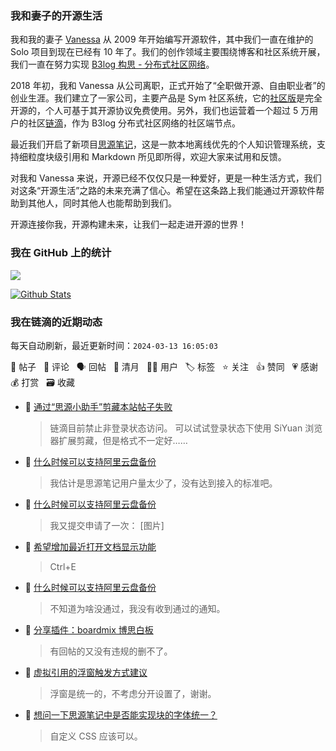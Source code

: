 ### 我和妻子的开源生活

我和我的妻子 [Vanessa](https://github.com/Vanessa219) 从 2009 年开始编写开源软件，其中我们一直在维护的 Solo 项目到现在已经有 10 年了。我们的创作领域主要围绕博客和社区系统开展，我们一直在努力实现 [B3log 构思 - 分布式社区网络](https://ld246.com/article/1546941897596)。

2018 年初，我和 Vanessa 从公司离职，正式开始了“全职做开源、自由职业者”的创业生涯。我们建立了一家公司，主要产品是 Sym 社区系统，它的[社区版](https://github.com/88250/symphony)是完全开源的，个人可基于其开源协议免费使用。另外，我们也运营着一个超过 5 万用户的社区[链滴](https://ld246.com)，作为 B3log 分布式社区网络的社区端节点。

最近我们开启了新项目[思源笔记](https://github.com/siyuan-note/siyuan)，这是一款本地离线优先的个人知识管理系统，支持细粒度块级引用和 Markdown 所见即所得，欢迎大家来试用和反馈。

对我和 Vanessa 来说，开源已经不仅仅只是一种爱好，更是一种生活方式，我们对这条“开源生活”之路的未来充满了信心。希望在这条路上我们能通过开源软件帮助到其他人，同时其他人也能帮助到我们。

开源连接你我，开源构建未来，让我们一起走进开源的世界！

### 我在 GitHub 上的统计

<a title="Hits" target="_blank" href="https://github.com/88250/88250"><img src="https://hits.b3log.org/88250/88250.svg"></a>

[![Github Stats](https://github-readme-stats.vercel.app/api?username=88250&theme=tokyonight&show_icons=true)](https://github.com/88250)

<!--events start -->

### 我在链滴的近期动态

每天自动刷新，最近更新时间：`2024-03-13 16:05:03`

📝 帖子 &nbsp; 💬 评论 &nbsp; 🗣 回帖 &nbsp; 🌙 清月 &nbsp; 👨‍💻 用户 &nbsp; 🏷️ 标签 &nbsp; ⭐️ 关注 &nbsp; 👍 赞同 &nbsp; 💗 感谢 &nbsp; 💰 打赏 &nbsp; 🗃 收藏

* 💬 [通过“思源小助手”剪藏本站帖子失败](https://ld246.com/article/1710315803907/comment/1710315969780#comments)

  > 链滴目前禁止非登录状态访问。 可以试试登录状态下使用 SiYuan 浏览器扩展剪藏，但是格式不一定好……
* 💬 [什么时候可以支持阿里云盘备份](https://ld246.com/article/1690962819321/comment/1710315871043#comments)

  > 我估计是思源笔记用户量太少了，没有达到接入的标准吧。
* 💬 [什么时候可以支持阿里云盘备份](https://ld246.com/article/1690962819321/comment/1710314777935#comments)

  > 我又提交申请了一次： [图片]
* 💬 [希望增加最近打开文档显示功能](https://ld246.com/article/1710313392183/comment/1710313964708#comments)

  > Ctrl+E
* 💬 [什么时候可以支持阿里云盘备份](https://ld246.com/article/1690962819321/comment/1710313355821#comments)

  > 不知道为啥没通过，我没有收到通过的通知。
* 💬 [分享插件：boardmix 博思白板](https://ld246.com/article/1710297694883/comment/1710310573950#comments)

  > 有回帖的又没有违规的删不了。
* 💬 [虚拟引用的浮窗触发方式建议](https://ld246.com/article/1710298124347/comment/1710300356073#comments)

  > 浮窗是统一的，不考虑分开设置了，谢谢。
* 💬 [想问一下思源笔记中是否能实现块的字体统一？](https://ld246.com/article/1710298202203/comment/1710300318224#comments)

  > 自定义 CSS 应该可以。


<!--events end -->
